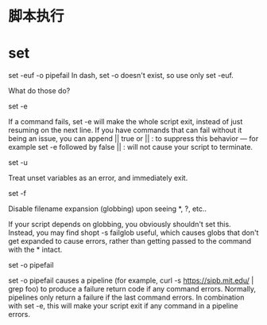 # 脚本执行

# set

set -euf -o pipefail
In dash, set -o doesn't exist, so use only set -euf.

What do those do?

set -e

If a command fails, set -e will make the whole script exit, instead of just resuming on the next line. If you have commands that can fail without it being an issue, you can append || true or || : to suppress this behavior — for example set -e followed by false || : will not cause your script to terminate.

set -u

Treat unset variables as an error, and immediately exit.

set -f

Disable filename expansion (globbing) upon seeing *, ?, etc..

If your script depends on globbing, you obviously shouldn't set this. Instead, you may find shopt -s failglob useful, which causes globs that don't get expanded to cause errors, rather than getting passed to the command with the * intact.

set -o pipefail

set -o pipefail causes a pipeline (for example, curl -s https://sipb.mit.edu/ | grep foo) to produce a failure return code if any command errors. Normally, pipelines only return a failure if the last command errors. In combination with set -e, this will make your script exit if any command in a pipeline errors.